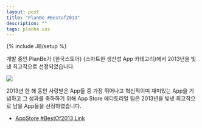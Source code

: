 ```yaml
---
layout: post
title: "PlanBe #Bestof2013"
description: ""
tags: planbe ios
---
```

{% include JB/setup %}

개발 중인 PlanBe가 {한국스토어} {스마트한 생산성 App 카테고리}에서 2013년을 빛낸 최고작으로 선정되었습니다.

![](http://farm3.staticflickr.com/2553/13160204683_a42a2fff6c.jpg)

2013년 한 해 동안 사랑받은 App들 중 가장 뛰어나고 혁신적이며 재미있는 App을 기념하고 그 성과를
축하하기 위해 App Store 에디토리얼 팀은 2013년을 빛낸 최고작으로 남을 App들을 선정하였습니다.

- [AppStore #BestOf2013 Link](http://appstore.com/bestof2013)
